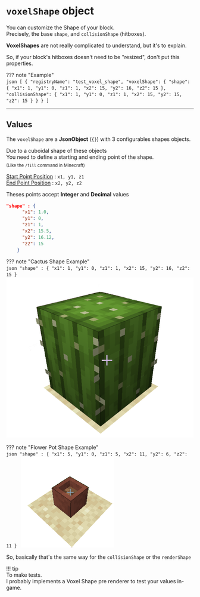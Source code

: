 # `voxelShape` object

You can customize the Shape of your block.  
Precisely, the base `shape`, and `collisionShape` (hitboxes).  
    
**VoxelShapes** are not really complicated to understand, but it's to explain.

So, if your block's hitboxes doesn't need to be "resized", don't put this properties.

??? note "Example"  
    ```json
    [
      {
        "registryName": "test_voxel_shape",
        "voxelShape": {
          "shape": {
            "x1": 1,
            "y1": 0,
            "z1": 1,
            "x2": 15,
            "y2": 16,
            "z2": 15
          },
          "collisionShape": {
            "x1": 1,
            "y1": 0,
            "z1": 1,
            "x2": 15,
            "y2": 15,
            "z2": 15
          }
        }
      }
    ]
    ```
    
___

## Values

The `voxelShape` are a **JsonObject** (`{}`) with 3 configurables shapes objects.

Due to a cuboidal shape of these objects  
You need to define a starting and ending point of the shape.  
<sub>(Like the `/fill` command in Minecraft)</sub>

<u>Start Point Position</u> : `x1, y1, z1`  
<u>End Point Position</u> : `x2, y2, z2`  

Theses points accept **Integer** and **Decimal** values

```json
"shape" : {
      "x1": 1.0,
      "y1": 0,
      "z1": 1,
      "x2": 15.5,
      "y2": 16.12,
      "z2": 15
    }
```

??? note "Cactus Shape Example"  
    ```json
    "shape" : {
      "x1": 1,
      "y1": 0,
      "z1": 1,
      "x2": 15,
      "y2": 16,
      "z2": 15
    }
    ```
    ![Cactus Voxel](../../images/cactus-voxel.png)
    
??? note "Flower Pot Shape Example"  
    ```json
    "shape" : {
      "x1": 5,
      "y1": 0,
      "z1": 5,
      "x2": 11,
      "y2": 6,
      "z2": 11
    }
    ```
    ![Flower Pot Voxel](../../images/flower-pot-voxel.png)
    
So, basically that's the same way for the `collisionShape` or the `renderShape`

!!! tip  
    To make tests.  
    I probably implements a Voxel Shape pre renderer to test your values in-game.
    